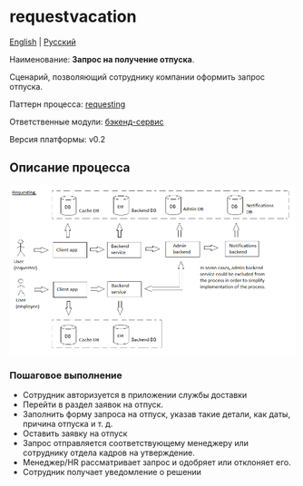 # requestvacation

[English](requestvacation.md) | [Русский](requestvacation.ru.md)

Наименование: **Запрос на получение отпуска**.

Сценарий, позволяющий сотруднику компании оформить запрос отпуска.

Паттерн процесса: [requesting](../../processpatterns/requesting.md)

Ответственные модули: [бэкенд-сервис](../../backend/systembackend.ru.md)

Версия платформы: v0.2

## Описание процесса

![requesting_overall](../../img/processpatterns/requesting_overall.png)

### Пошаговое выполнение

- Сотрудник авторизуется в приложении службы доставки
- Перейти в раздел заявок на отпуск.
- Заполнить форму запроса на отпуск, указав такие детали, как даты, причина отпуска и т. д.
- Оставить заявку на отпуск
- Запрос отправляется соответствующему менеджеру или сотруднику отдела кадров на утверждение.
- Менеджер/HR рассматривает запрос и одобряет или отклоняет его.
- Сотрудник получает уведомление о решении
